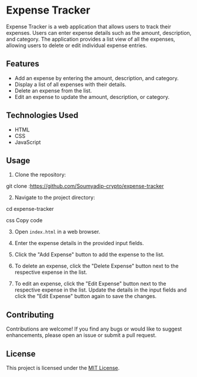 # Expense Tracker

Expense Tracker is a web application that allows users to track their expenses. Users can enter expense details such as the amount, description, and category. The application provides a list view of all the expenses, allowing users to delete or edit individual expense entries.

## Features

- Add an expense by entering the amount, description, and category.
- Display a list of all expenses with their details.
- Delete an expense from the list.
- Edit an expense to update the amount, description, or category.

## Technologies Used

- HTML
- CSS
- JavaScript

## Usage

1. Clone the repository:

git clone :https://github.com/Soumyadip-crypto/expense-tracker

2. Navigate to the project directory:

cd expense-tracker

css
Copy code

3. Open `index.html` in a web browser.

4. Enter the expense details in the provided input fields.

5. Click the "Add Expense" button to add the expense to the list.

6. To delete an expense, click the "Delete Expense" button next to the respective expense in the list.

7. To edit an expense, click the "Edit Expense" button next to the respective expense in the list. Update the details in the input fields and click the "Edit Expense" button again to save the changes.

## Contributing

Contributions are welcome! If you find any bugs or would like to suggest enhancements, please open an issue or submit a pull request.

## License

This project is licensed under the [MIT License](LICENSE).
